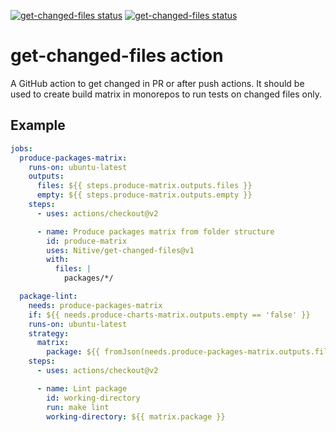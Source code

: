 <a href="https://github.com/Nitive/get-changed-files/actions/workflows/build-test.yaml"><img alt="get-changed-files status" src="https://github.com/Nitive/get-changed-files/workflows/build-test/badge.svg"></a>
<a href="https://github.com/Nitive/get-changed-files/actions/workflows/e2e-test.yaml"><img alt="get-changed-files status" src="https://github.com/Nitive/get-changed-files/workflows/e2e-test/badge.svg"></a>

# get-changed-files action

A GitHub action to get changed in PR or after push actions. It should be used to create build matrix in monorepos to run tests on changed files only.

## Example

```yaml
jobs:
  produce-packages-matrix:
    runs-on: ubuntu-latest
    outputs:
      files: ${{ steps.produce-matrix.outputs.files }}
      empty: ${{ steps.produce-matrix.outputs.empty }}
    steps:
      - uses: actions/checkout@v2

      - name: Produce packages matrix from folder structure
        id: produce-matrix
        uses: Nitive/get-changed-files@v1
        with:
          files: |
            packages/*/

  package-lint:
    needs: produce-packages-matrix
    if: ${{ needs.produce-charts-matrix.outputs.empty == 'false' }}
    runs-on: ubuntu-latest
    strategy:
      matrix:
        package: ${{ fromJson(needs.produce-packages-matrix.outputs.files) }}
    steps:
      - uses: actions/checkout@v2

      - name: Lint package
        id: working-directory
        run: make lint
        working-directory: ${{ matrix.package }}
```
